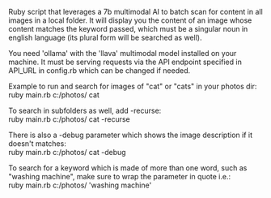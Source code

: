 Ruby script that leverages a 7b multimodal AI to batch scan for content in all images in a local folder. It will display you the content of an image whose content matches the keyword passed, which must be a singular noun in english language (its plural form will be searched as well).

You need 'ollama' with the 'llava' multimodal model installed on your machine.
It must be serving requests via the API endpoint specified in API_URL in config.rb which can be changed if needed.

Example to run and search for images of "cat" or "cats" in your photos dir:  
ruby main.rb c:/photos/ cat  

To search in subfolders as well, add -recurse:  
ruby main.rb c:/photos/ cat -recurse  

There is also a -debug parameter which shows the image description if it doesn't matches:  
ruby main.rb c:/photos/ cat -debug  

To search for a keyword which is made of more than one word, such as "washing machine", make sure to wrap the parameter in quote i.e.:  
ruby main.rb c:/photos/ 'washing machine'  

